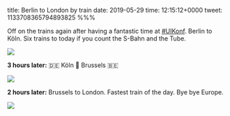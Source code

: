 title: Berlin to London by train
date: 2019-05-29
time: 12:15:12+0000
tweet: 1133708365794893825
%%%

Off on the trains again after having a fantastic time at [#UIKonf](https://twitter.com/hashtag/UIKonf). Berlin to Köln. Six trains to today if you count the S-Bahn and the Tube.

![](D7u9vQ6X4AI3Zpm.jpg)

**3 hours later:** 🇩🇪 Köln 🚆 Brussels 🇧🇪

![](D7vuUJ0X4AE8XS_.jpg)

**2 hours later:** Brussels to London. Fastest train of the day. Bye bye Europe.

![](D7wT3XzWkAMPz0E.jpg)
